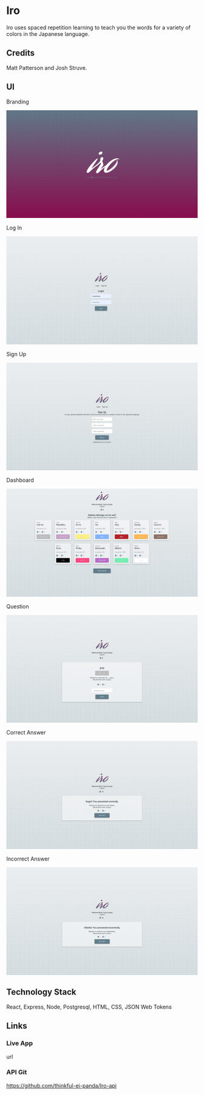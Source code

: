 # Iro

Iro uses spaced repetition learning to teach you the words for a variety of colors in the Japanese language.

## Credits

Matt Patterson and Josh Struve.

## UI

Branding

![Iro Branding](./screenshots/iro-branding.png "Iro Branding")

Log In

![Iro Log In](./screenshots/Iro-login.png "Iro Log In")

Sign Up

![Iro Sign Up](./screenshots/Iro-sign-up.png "Iro Sign Up")

Dashboard

![Iro Dashboard](./screenshots/iro-dashboard.png "Iro Dashboard")

Question

![Iro Question](./screenshots/iro-question.png "Iro Question")

Correct Answer

![Iro Correct Answer](./screenshots/Iro-correct-answer.png "Iro Correct Answer")

Incorrect Answer

![Iro Incorrect Answer](./screenshots/Iro-incorrect-answer.png "Iro Incorrect Answer")

## Technology Stack
React, Express, Node, Postgresql, HTML, CSS, JSON Web Tokens

## Links

### Live App
url

### API Git
https://github.com/thinkful-ei-panda/Iro-api